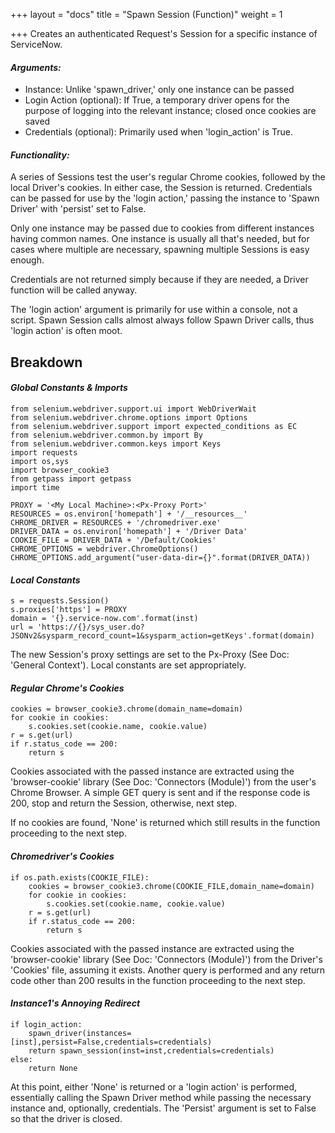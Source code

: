 +++
layout = "docs"
title = "Spawn Session (Function)"
weight = 1

+++
Creates an authenticated Request's Session for a specific instance of ServiceNow.

#### **_Arguments:_**

* Instance: Unlike 'spawn_driver,' only one instance can be passed
* Login Action (optional): If True, a temporary driver opens for the purpose of logging into the relevant instance; closed once cookies are saved
* Credentials (optional): Primarily used when 'login_action' is True.

#### **_Functionality:_**

A series of Sessions test the user's regular Chrome cookies, followed by the local Driver's cookies. In either case, the Session is returned. Credentials can be passed for use by the 'login action,' passing the instance to 'Spawn Driver' with 'persist' set to False.

Only one instance may be passed due to cookies from different instances having common names. One instance is usually all that's needed, but for cases where multiple are necessary, spawning multiple Sessions is easy enough.

Credentials are not returned simply because if they are needed, a Driver function will be called anyway.

The 'login action' argument is primarily for use within a console, not a script. Spawn Session calls almost always follow Spawn Driver calls, thus 'login action' is often moot.

</hr>

## Breakdown

#### **_Global Constants & Imports_**

    from selenium.webdriver.support.ui import WebDriverWait
    from selenium.webdriver.chrome.options import Options
    from selenium.webdriver.support import expected_conditions as EC
    from selenium.webdriver.common.by import By
    from selenium.webdriver.common.keys import Keys
    import requests
    import os,sys
    import browser_cookie3
    from getpass import getpass
    import time
    
    PROXY = '<My Local Machine>:<Px-Proxy Port>'
    RESOURCES = os.environ['homepath'] + '/__resources__'
    CHROME_DRIVER = RESOURCES + '/chromedriver.exe'
    DRIVER_DATA = os.environ['homepath'] + '/Driver Data'
    COOKIE_FILE = DRIVER_DATA + '/Default/Cookies'
    CHROME_OPTIONS = webdriver.ChromeOptions()
    CHROME_OPTIONS.add_argument("user-data-dir={}".format(DRIVER_DATA))

#### **_Local Constants_**

    s = requests.Session()
    s.proxies['https'] = PROXY
    domain = '{}.service-now.com'.format(inst)
    url = 'https://{}/sys_user.do?JSONv2&sysparm_record_count=1&sysparm_action=getKeys'.format(domain)

The new Session's proxy settings are set to the Px-Proxy (See Doc: 'General Context'). Local constants are set appropriately.

#### **_Regular Chrome's Cookies_**

    cookies = browser_cookie3.chrome(domain_name=domain)
    for cookie in cookies:
        s.cookies.set(cookie.name, cookie.value)
    r = s.get(url)
    if r.status_code == 200:
        return s

Cookies associated with the passed instance are extracted using the 'browser-cookie' library (See Doc: 'Connectors (Module)') from the user's Chrome Browser. A simple GET query is sent and if the response code is 200, stop and return the Session, otherwise, next step.

If no cookies are found, 'None' is returned which still results in the function proceeding to the next step.

#### **_Chromedriver's Cookies_**

    if os.path.exists(COOKIE_FILE):
        cookies = browser_cookie3.chrome(COOKIE_FILE,domain_name=domain)
        for cookie in cookies:
            s.cookies.set(cookie.name, cookie.value)
        r = s.get(url)
        if r.status_code == 200:
            return s

Cookies associated with the passed instance are extracted using the 'browser-cookie' library (See Doc: 'Connectors (Module)') from the Driver's 'Cookies' file, assuming it exists. Another query is performed and any return code other than 200 results in the function proceeding to the next step.

#### **_Instance1's Annoying Redirect_**

    if login_action:
        spawn_driver(instances=[inst],persist=False,credentials=credentials)
        return spawn_session(inst=inst,credentials=credentials)
    else:
        return None

At this point, either 'None' is returned or a 'login action' is performed, essentially calling the Spawn Driver method while passing the necessary instance and, optionally, credentials. The 'Persist' argument is set to False so that the driver is closed.